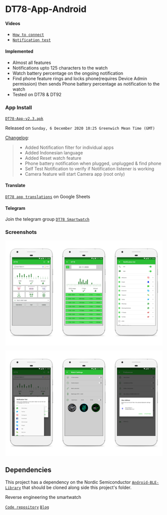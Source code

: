 # DT78-App-Android

#### Videos

+ [`How to connect`](https://youtu.be/4o1O2qxbPlw)
+ [`Notification test`](https://youtu.be/2429i_2OC2A)

#### Implemented

* Almost all features
* Notifications upto 125 characters to the watch
* Watch battery percentage on the ongoing notification
* Find phone feature rings and locks phone(requires Device Admin permission) then sends Phone battery percentage as notification to the watch 
* Tested on DT78 & DT92

### App Install

[`DT78-App-v2.3.apk`](https://github.com/fbiego/DT78-App-Android/raw/master/app/release/DT78-App-v2.3.apk)

Released on `Sunday, 6 December 2020 10:25 Greenwich Mean Time (GMT)`

[Changelog](https://github.com/fbiego/DT78-App-Android/blob/master/app/release/changeLog.md):
>+ Added Notification filter for individual apps
>+ Added Indonesian language
>+ Added Reset watch feature
>+ Phone battery notification when plugged, unplugged & find phone
>+ Self Test Notification to verify if Notification listener is working
>+ Camera feature will start Camera app (root only)

#### Translate

[`DT78 app translations`](https://docs.google.com/spreadsheets/d/1crHcLgeA30y7-kiXHY95TBrc7-_znlTKFR2QMc66zT4/edit?usp=sharing) on Google Sheets

#### Telegram

Join the telegram group [`DT78 Smartwatch`](https://t.me/dt78app)

### Screenshots

![1](dt78_app3.jpg?raw=true "3")

![2](dt78_app2.jpg?raw=true "2")

## Dependencies

This project has a dependency on the Nordic Semiconductor [`Android-BLE-Library`](https://github.com/NordicSemiconductor/Android-BLE-Library/tree/6011e63816b792505b68d78b1c32b572a8f056e3) that should be cloned along side this project's folder.


Reverse engineering the smartwatch

[`Code repository`](https://github.com/fbiego/dt78)   [`Blog`](http://www.biego.tech/dt78)

